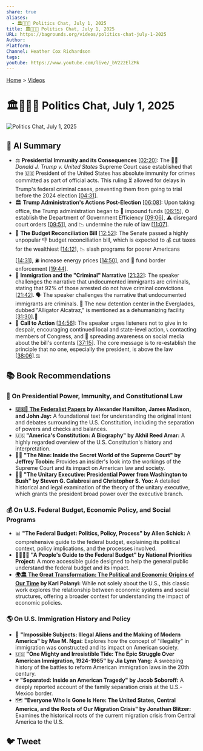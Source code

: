 ```yaml
---
share: true
aliases:
  - 🏛️👹👑📜 Politics Chat, July 1, 2025
title: 🏛️👹👑📜 Politics Chat, July 1, 2025
URL: https://bagrounds.org/videos/politics-chat-july-1-2025
Author: 
Platform: 
Channel: Heather Cox Richardson
tags: 
youtube: https://www.youtube.com/live/_bV222ElZMk
---
```

[Home](../index.md) > [Videos](./index.md)  
# 🏛️👹👑📜 Politics Chat, July 1, 2025  
![Politics Chat, July 1, 2025](http://www.youtube.com/watch?v=_bV222ElZMk)  
  
## 🤖 AI Summary  
* ⚖️ **Presidential Immunity and its Consequences** \[[02:20](http://www.youtube.com/watch?v=_bV222ElZMk&t=140)\]: The 👨‍⚖️ *Donald J. Trump v. United States* Supreme Court case established that the 🇺🇸 President of the United States has absolute immunity for crimes committed as part of official acts. This ruling ⏳ allowed for delays in Trump's federal criminal cases, preventing them from going to trial before the 2024 election \[[04:31](http://www.youtube.com/watch?v=_bV222ElZMk&t=271)\].  
* 🏛️ **Trump Administration's Actions Post-Election** \[[06:08](http://www.youtube.com/watch?v=_bV222ElZMk&t=368)\]: Upon taking office, the Trump administration began to 💸 impound funds \[[06:15](http://www.youtube.com/watch?v=_bV222ElZMk&t=375)\], ⚙️ establish the Department of Government Efficiency \[[09:06](http://www.youtube.com/watch?v=_bV222ElZMk&t=546)\], ⚠️ disregard court orders \[[09:51](http://www.youtube.com/watch?v=_bV222ElZMk&t=591)\], and 📉 undermine the rule of law \[[11:07](http://www.youtube.com/watch?v=_bV222ElZMk&t=667)\].  
* 🧾 **The Budget Reconciliation Bill** \[[12:52](http://www.youtube.com/watch?v=_bV222ElZMk&t=772)\]: The Senate passed a highly unpopular 👎 budget reconciliation bill, which is expected to 💰 cut taxes for the wealthiest \[[14:12](http://www.youtube.com/watch?v=_bV222ElZMk&t=852)\], 📉 slash programs for poorer Americans \[[14:31](http://www.youtube.com/watch?v=_bV222ElZMk&t=871)\], ⛽ increase energy prices \[[14:50](http://www.youtube.com/watch?v=_bV222ElZMk&t=890)\], and 🚧 fund border enforcement \[[19:44](http://www.youtube.com/watch?v=_bV222ElZMk&t=1184)\].  
* 🛂 **Immigration and the "Criminal" Narrative** \[[21:32](http://www.youtube.com/watch?v=_bV222ElZMk&t=1292)\]: The speaker challenges the narrative that undocumented immigrants are criminals, stating that 92% of those arrested do not have criminal convictions \[[21:42](http://www.youtube.com/watch?v=_bV222ElZMk&t=1302)\]. 🗣️ The speaker challenges the narrative that undocumented immigrants are criminals. 🚨 The new detention center in the Everglades, dubbed "Alligator Alcatraz," is mentioned as a dehumanizing facility \[[31:30](http://www.youtube.com/watch?v=_bV222ElZMk&t=1890)\].🐊  
* 💪 **Call to Action** \[[34:56](http://www.youtube.com/watch?v=_bV222ElZMk&t=2096)\]: The speaker urges listeners not to give in to despair, encouraging continued local and state-level action, 📞 contacting members of Congress, and 📣 spreading awareness on social media about the bill's contents \[[37:15](http://www.youtube.com/watch?v=_bV222ElZMk&t=2235)\]. The core message is to re-establish the principle that no one, especially the president, is above the law \[[38:06](http://www.youtube.com/watch?v=_bV222ElZMk&t=2286)\].⚖️  
  
## 📚 Book Recommendations  
### 👑 On Presidential Power, Immunity, and Constitutional Law  
* **[🇺🇸📜 The Federalist Papers](../books/the-federalist-papers.md) by Alexander Hamilton, James Madison, and John Jay:** A foundational text for understanding the original intent and debates surrounding the U.S. Constitution, including the separation of powers and checks and balances.  
* 🇺🇸 **"America's Constitution: A Biography" by Akhil Reed Amar:** A highly regarded overview of the U.S. Constitution's history and interpretation.  
* 👨‍⚖️ **"The Nine: Inside the Secret World of the Supreme Court" by Jeffrey Toobin:** Provides an insider's look into the workings of the Supreme Court and its impact on American law and society.  
* 👨‍💼 **"The Unitary Executive: Presidential Power from Washington to Bush" by Steven G. Calabresi and Christopher S. Yoo:** A detailed historical and legal examination of the theory of the unitary executive, which grants the president broad power over the executive branch.  
  
### 💰 On U.S. Federal Budget, Economic Policy, and Social Programs  
* 📊 **"The Federal Budget: Politics, Policy, Process" by Allen Schick:** A comprehensive guide to the federal budget, explaining its political context, policy implications, and the processes involved.  
* 👨‍👩‍👧‍👦 **"A People's Guide to the Federal Budget" by National Priorities Project:** A more accessible guide designed to help the general public understand the federal budget and its impact.  
* **[🌍🏛️ The Great Transformation: The Political and Economic Origins of Our Time](../books/the-great-transformation-the-political-and-economic-origins-of-our-time.md) by Karl Polanyi:** While not solely about the U.S., this classic work explores the relationship between economic systems and social structures, offering a broader context for understanding the impact of economic policies.  
  
### 🌎 On U.S. Immigration History and Policy  
* 🚧 **"Impossible Subjects: Illegal Aliens and the Making of Modern America" by Mae M. Ngai:** Explores how the concept of "illegality" in immigration was constructed and its impact on American society.  
* 🇺🇸 **"One Mighty and Irresistible Tide: The Epic Struggle Over American Immigration, 1924-1965" by Jia Lynn Yang:** A sweeping history of the battles to reform American immigration laws in the 20th century.  
* 💔 **"Separated: Inside an American Tragedy" by Jacob Soboroff:** A deeply reported account of the family separation crisis at the U.S.-Mexico border.  
* 🗺️ **"Everyone Who Is Gone Is Here: The United States, Central America, and the Roots of Our Migration Crisis" by Jonathan Blitzer:** Examines the historical roots of the current migration crisis from Central America to the U.S.  
  
## 🐦 Tweet  

